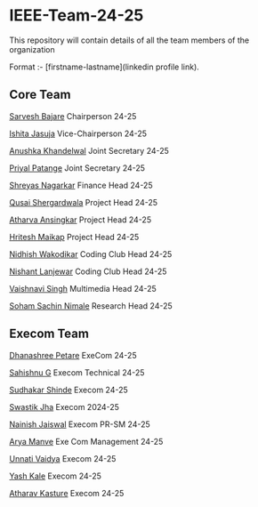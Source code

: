 # IEEE-Team-24-25

This repository will contain details of all the team members of the organization

Format :- [firstname-lastname](linkedin profile link).

## Core Team

[Sarvesh Bajare](https://www.linkedin.com/in/sarvesh-bajare-bb181a252/) Chairperson 24-25

[Ishita Jasuja](https://www.linkedin.com/in/ishita-jasuja-52286b257/) Vice-Chairperson 24-25

[Anushka Khandelwal](https://www.linkedin.com/in/anushka-khandelwal-74b14325a/) Joint Secretary 24-25

[Priyal Patange](https://www.linkedin.com/in/priyal-patange-b56904282/) Joint Secretary 24-25

[Shreyas Nagarkar](https://www.linkedin.com/in/shreyas-nagarkar-156237280/) Finance Head 24-25

[Qusai Shergardwala](https://www.linkedin.com/in/qusai-shergardwala-8a6404259/ "Open linkedin") Project Head 24-25

[Atharva Ansingkar](https://www.linkedin.com/in/atharva-ansingkar-793134142/ "Open linkedin") Project Head 24-25

[Hritesh Maikap](https://www.linkedin.com/in/hritesh-maikap-7aaa76246/ "Open linkedin") Project Head 24-25

[Nidhish Wakodikar](https://www.linkedin.com/in/nidhish-wakodikar-b00117259/) Coding Club Head 24-25

[Nishant Lanjewar](https://www.linkedin.com/in/nishant-lanjewar-838248252/ "Open linkedin") Coding Club Head 24-25

[Vaishnavi Singh](https://www.linkedin.com/in/vaishnavi-singh-bb2503253/ "Open linkedin") Multimedia Head 24-25

[Soham Sachin Nimale](https://www.linkedin.com/in/soham-nimale-500692257/ "Click to open linkedin profile") Research Head 24-25

## Execom Team

[Dhanashree Petare](https://www.linkedin.com/in/dhanashree-petare-35786b28a/) ExeCom 24-25

[Sahishnu G](https://www.linkedin.com/in/sahishnu-g-6a245230a/ "Click to open linkedin profile") Execom Technical 24-25

[Sudhakar Shinde](https://www.linkedin.com/in/sudhakar2905/ "Click to open linkedin profile") Execom 24-25

[Swastik Jha](https://www.linkedin.com/in/swastik-jha-7b49b0290/ "Click to open linkedin profile") Execom 2024-25

[Nainish Jaiswal](https://www.linkedin.com/in/nainish-jaiswal-b6939b301/ "Click to open linkdin profile") Execom PR-SM 24-25

[Arya Manve](www.linkedin.com/in/arya-manve-56a352283/ "Open linkedin") Exe Com Management 24-25

[Unnati Vaidya](https://www.linkedin.com/in/unnativaidya?utm_source=share&utm_campaign=share_via&utm_content=profile&utm_medium=android_app) Execom 24-25

[Yash Kale](https://www.linkedin.com/in/yash-kale-239030298/) Execom 24-25

[Atharav Kasture](https://www.linkedin.com/in/atharav-kasture-ab024b2bb/) Execom 24-25

